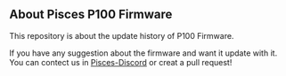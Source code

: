 ## About Pisces P100 Firmware 

This repository is about the update history of P100 Firmware.

If you have any suggestion about the firmware and want it update with it. You can contect us in [Pisces-Discord](https://discord.gg/cBwEUxHcn4) or creat a pull request!


